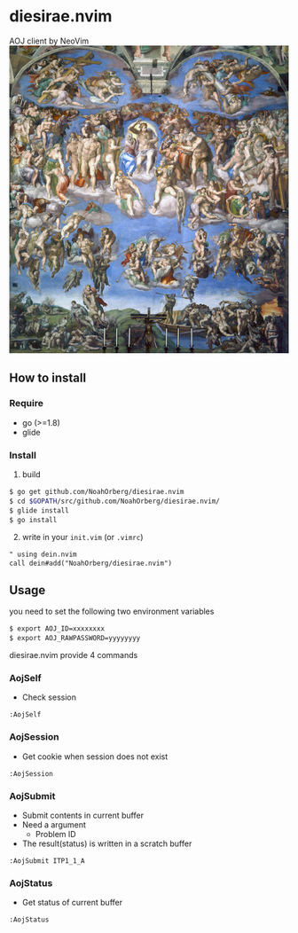 # diesirae.nvim
AOJ client by NeoVim
![lastjudgement](./img/img.jpg)

## How to install
### Require
- go (>=1.8)
- glide
### Install 
1. build
``` sh
$ go get github.com/NoahOrberg/diesirae.nvim
$ cd $GOPATH/src/github.com/NoahOrberg/diesirae.nvim/
$ glide install
$ go install
```
2. write in your `init.vim` (or `.vimrc`)
``` vim
" using dein.nvim
call dein#add("NoahOrberg/diesirae.nvim")
```

## Usage
you need to set the following two environment variables
``` sh
$ export AOJ_ID=xxxxxxxx
$ export AOJ_RAWPASSWORD=yyyyyyyy
```
diesirae.nvim provide 4 commands 
### AojSelf
- Check session
``` vim
:AojSelf
```
### AojSession
- Get cookie when session does not exist
``` vim
:AojSession
```
### AojSubmit
- Submit contents in current buffer
- Need a argument
  - Problem ID
- The result(status) is written in a scratch buffer
``` vim
:AojSubmit ITP1_1_A
```
### AojStatus
- Get status of current buffer
``` vim
:AojStatus
```
